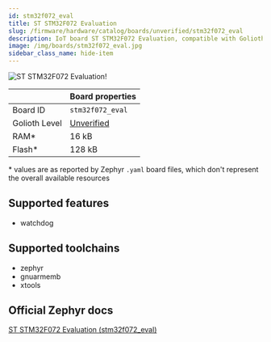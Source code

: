 ```yaml
---
id: stm32f072_eval
title: ST STM32F072 Evaluation
slug: /firmware/hardware/catalog/boards/unverified/stm32f072_eval
description: IoT board ST STM32F072 Evaluation, compatible with Golioth at unverified level.
image: /img/boards/stm32f072_eval.jpg
sidebar_class_name: hide-item
---
```


[//]: # (This is an auto-generated file, do not edit! Changes to it will be lost upon re-generation)

![ST STM32F072 Evaluation!](/img/boards/stm32f072_eval.jpg "ST STM32F072 Evaluation")

|                | Board properties     |
| -------------  | -------------------- |
| Board ID       | `stm32f072_eval` |
| Golioth Level  | [Unverified](/firmware/hardware#unverified-boards) |
| RAM*           | 16 kB |
| Flash*         | 128 kB |

\* values are as reported by Zephyr `.yaml` board files, which don't represent the overall available resources



## Supported features

* watchdog

## Supported toolchains

* zephyr
* gnuarmemb
* xtools

## Official Zephyr docs

[ST STM32F072 Evaluation (stm32f072_eval)](https://docs.zephyrproject.org/latest/boards/st/stm32f072_eval/doc/index.html)

